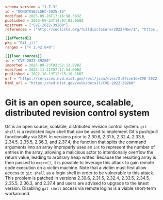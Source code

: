 ```toml
schema_version = "1.7.3"
id = "DONOTUSEJLSEC-2025-15"
modified = 2025-09-26T17:16:58.363Z
published = 2025-09-23T14:07:03.659Z
upstream = ["CVE-2022-39260"]
references = ["http://seclists.org/fulldisclosure/2022/Nov/1", "https://github.com/git/git/security/advisories/GHSA-rjr6-wcq6-83p6", "https://lists.debian.org/debian-lts-announce/2022/12/msg00025.html", "https://lists.fedoraproject.org/archives/list/package-announce%40lists.fedoraproject.org/message/C7B6JPKX5CGGLAHXJVQMIZNNEEB72FHD/", "https://lists.fedoraproject.org/archives/list/package-announce%40lists.fedoraproject.org/message/OHNO2FB55CPX47BAXMBWUBGWHO6N6ZZH/", "https://lists.fedoraproject.org/archives/list/package-announce%40lists.fedoraproject.org/message/UKFHE4KVD7EKS5J3KTDFVBEKU3CLXGVV/", "https://security.gentoo.org/glsa/202312-15", "https://support.apple.com/kb/HT213496", "http://seclists.org/fulldisclosure/2022/Nov/1", "https://github.com/git/git/security/advisories/GHSA-rjr6-wcq6-83p6", "https://lists.debian.org/debian-lts-announce/2022/12/msg00025.html", "https://lists.fedoraproject.org/archives/list/package-announce%40lists.fedoraproject.org/message/C7B6JPKX5CGGLAHXJVQMIZNNEEB72FHD/", "https://lists.fedoraproject.org/archives/list/package-announce%40lists.fedoraproject.org/message/OHNO2FB55CPX47BAXMBWUBGWHO6N6ZZH/", "https://lists.fedoraproject.org/archives/list/package-announce%40lists.fedoraproject.org/message/UKFHE4KVD7EKS5J3KTDFVBEKU3CLXGVV/", "https://security.gentoo.org/glsa/202312-15", "https://support.apple.com/kb/HT213496"]

[[affected]]
pkg = "Git_jll"
ranges = ["< 2.42.0+0"]

[[jlsec_sources]]
id = "CVE-2022-39260"
imported = 2025-09-23T02:52:12.928Z
modified = 2024-11-21T07:17:54.090Z
published = 2022-10-19T12:15:10.160Z
url = "https://services.nvd.nist.gov/rest/json/cves/2.0?cveId=CVE-2022-39260"
html_url = "https://nvd.nist.gov/vuln/detail/CVE-2022-39260"
```

# Git is an open source, scalable, distributed revision control system

Git is an open source, scalable, distributed revision control system. `git shell` is a restricted login shell that can be used to implement Git's push/pull functionality via SSH. In versions prior to 2.30.6, 2.31.5, 2.32.4, 2.33.5, 2.34.5, 2.35.5, 2.36.3, and 2.37.4, the function that splits the command arguments into an array improperly uses an `int` to represent the number of entries in the array, allowing a malicious actor to intentionally overflow the return value, leading to arbitrary heap writes. Because the resulting array is then passed to `execv()`, it is possible to leverage this attack to gain remote code execution on a victim machine. Note that a victim must first allow access to `git shell` as a login shell in order to be vulnerable to this attack. This problem is patched in versions 2.30.6, 2.31.5, 2.32.4, 2.33.5, 2.34.5, 2.35.5, 2.36.3, and 2.37.4 and users are advised to upgrade to the latest version. Disabling `git shell` access via remote logins is a viable short-term workaround.

